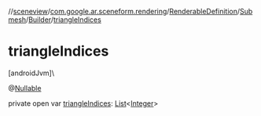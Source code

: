 //[sceneview](../../../../../index.md)/[com.google.ar.sceneform.rendering](../../../index.md)/[RenderableDefinition](../../index.md)/[Submesh](../index.md)/[Builder](index.md)/[triangleIndices](triangle-indices.md)

# triangleIndices

[androidJvm]\

@[Nullable](https://developer.android.com/reference/kotlin/androidx/annotation/Nullable.html)

private open var [triangleIndices](triangle-indices.md): [List](https://developer.android.com/reference/kotlin/java/util/List.html)&lt;[Integer](https://developer.android.com/reference/kotlin/java/lang/Integer.html)&gt;
